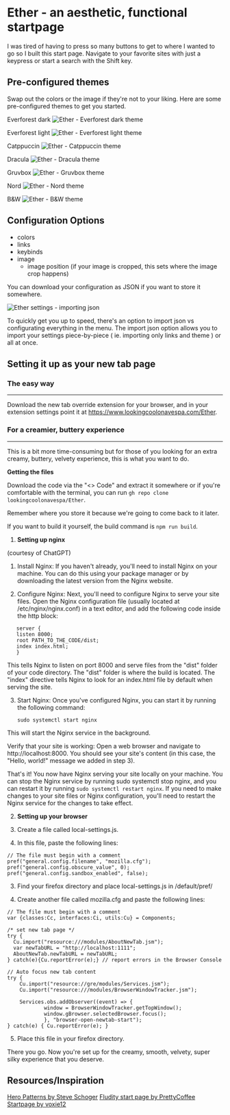 # Ether - an aesthetic, functional startpage

I was tired of having to press so many buttons to get to where I wanted to go so I built this start page.
Navigate to your favorite sites with just a keypress or start a search with the Shift key.

## Pre-configured themes

Swap out the colors or the image if they're not to your liking. Here are some pre-configured themes to get you started.

Everforest dark
![Ether - Everforest dark theme](https://i.postimg.cc/dQ6sSBZM/ether-everforest-dark.jpg)

Everforest light
![Ether - Everforest light theme](https://i.postimg.cc/Y9k7dGpq/ether-everforest-light.jpg)

Catppuccin
![Ether - Catppuccin theme](https://i.postimg.cc/Z5G4ys2N/ether-catppuccin.jpg)

Dracula
![Ether - Dracula theme](https://i.postimg.cc/t4Z9JGSy/ether-dracula.jpg)

Gruvbox
![Ether - Gruvbox theme](https://i.postimg.cc/Kj82y6k6/ether-gruvbox.jpg)

Nord
![Ether - Nord theme](https://i.postimg.cc/Pq1hbznR/ether-nord.jpg)

B&W
![Ether - B&W theme](https://i.postimg.cc/pTZH4WTQ/ether-b-w.jpg)

## Configuration Options

- colors
- links
- keybinds
- image
  - image position (if your image is cropped, this sets where the image crop happens)

You can download your configuration as JSON if you want to store it somewhere.

![Ether settings - importing json](https://i.postimg.cc/gkBYG2KN/ether-settings.jpg)

To quickly get you up to speed, there's an option to import json vs configurating everything in the menu.
The import json option allows you to import your settings piece-by-piece ( ie. importing only links and theme ) or all at once.

## Setting it up as your new tab page

### The easy way

---

Download the new tab override extension for your browser, and in your extension settings point it at https://www.lookingcoolonavespa.com/Ether.

### For a creamier, buttery experience

---

This is a bit more time-consuming but for those of you looking for an extra creamy, buttery, velvety experience, this is what you want to do.

**Getting the files**

Download the code via the "<> Code" and extract it somewhere
or if you're comfortable with the terminal, you can run `gh repo clone lookingcoolonavespa/Ether`.

Remember where you store it because we're going to come back to it later.

If you want to build it yourself, the build command is `npm run build`.

1. **Setting up nginx**

(courtesy of ChatGPT)

1. Install Nginx: If you haven't already, you'll need to install Nginx on your machine. You can do this using your package manager or by downloading the latest version from the Nginx website.

2. Configure Nginx: Next, you'll need to configure Nginx to serve your site files. Open the Nginx configuration file (usually located at /etc/nginx/nginx.conf) in a text editor, and add the following code inside the http block:

```
   server {
   listen 8000;
   root PATH_TO_THE_CODE/dist;
   index index.html;
   }
```

This tells Nginx to listen on port 8000 and serve files from the "dist" folder of your code directory. The "dist" folder is where the build is located. The "index" directive tells Nginx to look for an index.html file by default when serving the site.

3. Start Nginx: Once you've configured Nginx, you can start it by running the following command:

   `sudo systemctl start nginx`

This will start the Nginx service in the background.

Verify that your site is working: Open a web browser and navigate to http://localhost:8000. You should see your site's content (in this case, the "Hello, world!" message we added in step 3).

That's it! You now have Nginx serving your site locally on your machine. You can stop the Nginx service by running sudo systemctl stop nginx, and you can restart it by running `sudo systemctl restart nginx`. If you need to make changes to your site files or Nginx configuration, you'll need to restart the Nginx service for the changes to take effect.

2. **Setting up your browser**

1. Create a file called local-settings.js.

1. In this file, paste the following lines:

```
// The file must begin with a comment
pref("general.config.filename", "mozilla.cfg");
pref("general.config.obscure_value", 0);
pref("general.config.sandbox_enabled", false);
```

3. Find your firefox directory and place local-settings.js in /default/pref/

4. Create another file called mozilla.cfg and paste the following lines:

```
// The file must begin with a comment
var {classes:Cc, interfaces:Ci, utils:Cu} = Components;

/* set new tab page */
try {
  Cu.import("resource:///modules/AboutNewTab.jsm");
  var newTabURL = "http://localhost:1111";
  AboutNewTab.newTabURL = newTabURL;
} catch(e){Cu.reportError(e);} // report errors in the Browser Console

// Auto focus new tab content
try {
    Cu.import("resource://gre/modules/Services.jsm");
    Cu.import("resource:///modules/BrowserWindowTracker.jsm");

    Services.obs.addObserver((event) => {
            window = BrowserWindowTracker.getTopWindow();
            window.gBrowser.selectedBrowser.focus();
            }, "browser-open-newtab-start");
} catch(e) { Cu.reportError(e); }
```

5. Place this file in your firefox directory.

There you go. Now you're set up for the creamy, smooth, velvety, super silky experience that you deserve.

## Resources/Inspiration

[Hero Patterns by Steve Schoger](www.heropatterns.com)
[Fludity start page by PrettyCoffee](https://github.com/PrettyCoffee/fluidity/tree/main/src)
[Startpage by voxie12](https://github.com/voxie12/voxie12.github.io)
